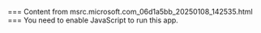 === Content from msrc.microsoft.com_06d1a5bb_20250108_142535.html ===
You need to enable JavaScript to run this app.
